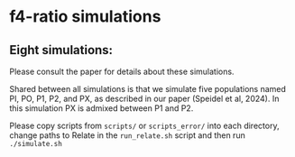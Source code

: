 # f4-ratio simulations

## Eight simulations:

Please consult the paper for details about these simulations.

Shared between all simulations is that we simulate five populations named PI, PO, P1, P2, and PX, 
as described in our paper (Speidel et al, 2024). In this simulation PX is admixed between P1 and P2.

Please copy scripts from ````scripts/```` or ````scripts_error/```` into each directory, change paths to Relate in the ````run_relate.sh```` script and then run ````./simulate.sh````

